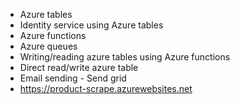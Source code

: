 * Azure tables
* Identity service using Azure tables
* Azure functions
* Azure queues
* Writing/reading azure tables using Azure functions
* Direct read/write azure table
* Email sending - Send grid
* https://product-scrape.azurewebsites.net